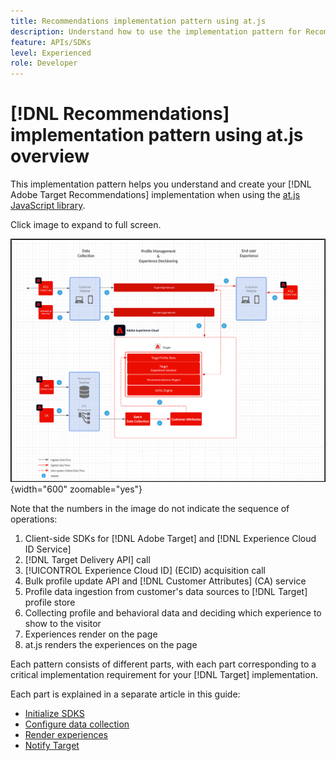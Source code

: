 ```yaml
---
title: Recommendations implementation pattern using at.js
description: Understand how to use the implementation pattern for Recommendations with at.js
feature: APIs/SDKs
level: Experienced
role: Developer
---
```

# [!DNL Recommendations] implementation pattern using at.js overview

This implementation pattern helps you understand and create your [!DNL Adobe Target Recommendations] implementation when using the [at.js JavaScript library](/help/dev/implement/client-side/atjs/how-atjs-works/overview.md).

Click image to expand to full screen.

![Adobe Target architecture diagram](/help/dev/patterns/assets/architecture-chart.png){width="600" zoomable="yes"}

Note that the numbers in the image do not indicate the sequence of operations:

1. Client-side SDKs for [!DNL Adobe Target] and [!DNL Experience Cloud ID Service]
1. [!DNL Target Delivery API] call
1. [!UICONTROL Experience Cloud ID] (ECID) acquisition call
1. Bulk profile update API and [!DNL Customer Attributes] (CA) service
1. Profile data ingestion from customer's data sources to [!DNL Target] profile store
1. Collecting profile and behavioral data and deciding which experience to show to the visitor
1. Experiences render on the page
1. at.js renders the experiences on the page

Each pattern consists of different parts, with each part corresponding to a critical implementation requirement for your [!DNL Target] implementation.

Each part is explained in a separate article in this guide: 

* [Initialize SDKS](/help/dev/patterns/recs-atjs/initialize-sdk.md)
* [Configure data collection](/help/dev/patterns/recs-atjs/data-collection.md)
* [Render experiences](/help/dev/patterns/recs-atjs/render-experiences.md)
* [Notify Target](/help/dev/patterns/recs-atjs/notify-target.md)

